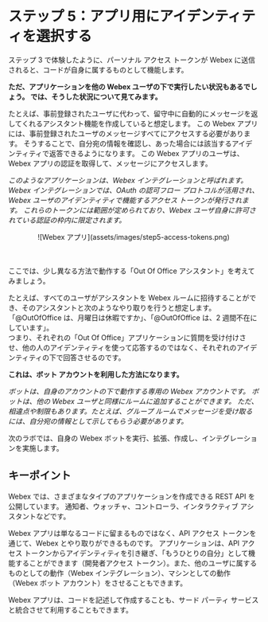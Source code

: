 # ステップ 5：アプリ用にアイデンティティを選択する


ステップ 3 で体験したように、パーソナル アクセス トークンが Webex に送信されると、コードが自身に属するものとして機能します。

**ただ、アプリケーションを他の Webex ユーザの下で実行したい状況もあるでしょう。
では、そうした状況について見てみます。**

たとえば、事前登録されたユーザに代わって、留守中に自動的にメッセージを返してくれるアシスタント機能を作成していると想定します。
この Webex アプリには、事前登録されたユーザのメッセージすべてにアクセスする必要があります。
そうすることで、自分宛の情報を確認し、あった場合には該当するアイデンティティで返答できるようになります。
この Webex アプリのユーザは、Webex アプリの認証を取得して、メッセージにアクセスします。

_このようなアプリケーションは、Webex インテグレーションと呼ばれます。
Webex インテグレーションでは、OAuth の認可フロー プロトコルが活用され、Webex ユーザのアイデンティティで機能するアクセス トークンが発行されます。
これらのトークンには範囲が定められており、Webex ユーザ自身に許可されている認証の枠内に限定されます。_

<div align="center">![Webex アプリ](assets/images/step5-access-tokens.png)</div><br/><br/>


ここでは、少し異なる方法で動作する「Out Of Office アシスタント」を考えてみましょう。

たとえば、すべてのユーザがアシスタントを Webex ルームに招待することができ、そのアシスタントと次のようなやり取りを行うと想定します。
「@OutOfOffice は、月曜日は休暇ですか」、「@OutOfOffice は、2 週間不在にしています」。  
つまり、それぞれの「Out Of Office」アプリケーションに質問を受け付けさせ、他の人のアイデンティティを使って応答するのではなく、それぞれのアイデンティティの下で回答させるのです。

**これは、ボット アカウントを利用した方法になります。**

_ボットは、自身のアカウントの下で動作する専用の Webex アカウントです。
ボットは、他の Webex ユーザと同様にルームに追加することができます。
ただ、相違点や制限もあります。たとえば、グループ ルームでメッセージを受け取るには、自分宛の情報として示してもらう必要があります。_

次のラボでは、自身の Webex ボットを実行、拡張、作成し、インテグレーションを実施します。


## キーポイント

Webex では、さまざまなタイプのアプリケーションを作成できる REST API を公開しています。
通知者、ウォッチャ、コントローラ、インタラクティブ アシスタントなどです。

Webex アプリは単なるコードに留まるものではなく、API アクセス トークンを通じて、Webex とやり取りができるものです。
アプリケーションは、API アクセス トークンからアイデンティティを引き継ぎ、「もうひとりの自分」として機能することができます（開発者アクセス トークン）。また、他のユーザに属するものとしての動作（Webex インテグレーション）、マシンとしての動作（Webex ボット アカウント）をさせることもできます。

Webex アプリは、コードを記述して作成することも、サード パーティ サービスと統合させて利用することもできます。
